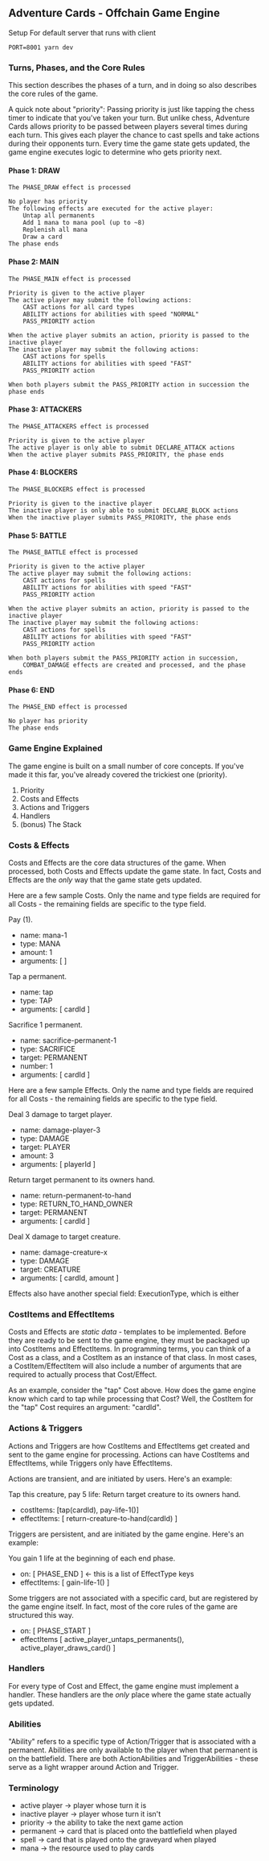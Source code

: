 ## Adventure Cards - Offchain Game Engine

Setup
For default server that runs with client

`PORT=8001 yarn dev`



### Turns, Phases, and the Core Rules

This section describes the phases of a turn, and in doing so also describes the core rules of the game.

A quick note about "priority": Passing priority is just like tapping the chess timer to indicate that you've taken your turn. But unlike chess, Adventure Cards allows priority to be passed between players several times during each turn. This gives each player the chance to cast spells and take actions during their opponents turn. Every time the game state gets updated, the game engine executes logic to determine who gets priority next.

#### Phase 1: DRAW

    The PHASE_DRAW effect is processed

    No player has priority
    The following effects are executed for the active player:
        Untap all permanents
        Add 1 mana to mana pool (up to ~8)
        Replenish all mana
        Draw a card
    The phase ends

#### Phase 2: MAIN

    The PHASE_MAIN effect is processed

    Priority is given to the active player
    The active player may submit the following actions:
        CAST actions for all card types
        ABILITY actions for abilities with speed "NORMAL"
        PASS_PRIORITY action

    When the active player submits an action, priority is passed to the inactive player
    The inactive player may submit the following actions:
        CAST actions for spells
        ABILITY actions for abilities with speed "FAST"
        PASS_PRIORITY action

    When both players submit the PASS_PRIORITY action in succession the phase ends

#### Phase 3: ATTACKERS

    The PHASE_ATTACKERS effect is processed

    Priority is given to the active player
    The active player is only able to submit DECLARE_ATTACK actions
    When the active player submits PASS_PRIORITY, the phase ends

#### Phase 4: BLOCKERS

    The PHASE_BLOCKERS effect is processed

    Priority is given to the inactive player
    The inactive player is only able to submit DECLARE_BLOCK actions
    When the inactive player submits PASS_PRIORITY, the phase ends

#### Phase 5: BATTLE

    The PHASE_BATTLE effect is processed

    Priority is given to the active player
    The active player may submit the following actions:
        CAST actions for spells
        ABILITY actions for abilities with speed "FAST"
        PASS_PRIORITY action

    When the active player submits an action, priority is passed to the inactive player
    The inactive player may submit the following actions:
        CAST actions for spells
        ABILITY actions for abilities with speed "FAST"
        PASS_PRIORITY action

    When both players submit the PASS_PRIORITY action in succession,
        COMBAT_DAMAGE effects are created and processed, and the phase ends

#### Phase 6: END

    The PHASE_END effect is processed

    No player has priority
    The phase ends

### Game Engine Explained

The game engine is built on a small number of core concepts. If you've made it this far, you've already covered the trickiest one (priority).

1. Priority
2. Costs and Effects
3. Actions and Triggers
4. Handlers
5. (bonus) The Stack

### Costs & Effects

Costs and Effects are the core data structures of the game. When processed, both Costs and Effects update the game state. In fact, Costs and Effects are the _only_ way that the game state gets updated.

Here are a few sample Costs. Only the name and type fields are required for all Costs - the remaining fields are specific to the type field.

Pay (1).

- name: mana-1
- type: MANA
- amount: 1
- arguments: [ ]

Tap a permanent.

- name: tap
- type: TAP
- arguments: [ cardId ]

Sacrifice 1 permanent.

- name: sacrifice-permanent-1
- type: SACRIFICE
- target: PERMANENT
- number: 1
- arguments: [ cardId ]

Here are a few sample Effects. Only the name and type fields are required for all Costs - the remaining fields are specific to the type field.

Deal 3 damage to target player.

- name: damage-player-3
- type: DAMAGE
- target: PLAYER
- amount: 3
- arguments: [ playerId ]

Return target permanent to its owners hand.

- name: return-permanent-to-hand
- type: RETURN_TO_HAND_OWNER
- target: PERMANENT
- arguments: [ cardId ]

Deal X damage to target creature.

- name: damage-creature-x
- type: DAMAGE
- target: CREATURE
- arguments: [ cardId, amount ]

Effects also have another special field: ExecutionType, which is either

### CostItems and EffectItems

Costs and Effects are _static data_ - templates to be implemented. Before they are ready to be sent to the game engine, they must be packaged up into CostItems and EffectItems. In programming terms, you can think of a Cost as a class, and a CostItem as an instance of that class. In most cases, a CostItem/EffectItem will also include a number of arguments that are required to actually process that Cost/Effect.

As an example, consider the "tap" Cost above. How does the game engine know which card to tap while processing that Cost? Well, the CostItem for the "tap" Cost requires an argument: "cardId".

### Actions & Triggers

Actions and Triggers are how CostItems and EffectItems get created and sent to the game engine for processing. Actions can have CostItems and EffectItems, while Triggers only have EffectItems.

Actions are transient, and are initiated by users. Here's an example:

Tap this creature, pay 5 life: Return target creature to its owners hand.

- costItems: [tap(cardId), pay-life-1()]
- effectItems: [ return-creature-to-hand(cardId) ]

Triggers are persistent, and are initiated by the game engine. Here's an example:

You gain 1 life at the beginning of each end phase.

- on: [ PHASE_END ] <- this is a list of EffectType keys
- effectItems: [ gain-life-1() ]

Some triggers are not associated with a specific card, but are registered by the game engine itself. In fact, most of the core rules of the game are structured this way.

- on: [ PHASE_START ]
- effectItems [ active_player_untaps_permanents(), active_player_draws_card() ]

### Handlers

For every type of Cost and Effect, the game engine must implement a handler. These handlers are the _only_ place where the game state actually gets updated.

### Abilities

"Ability" refers to a specific type of Action/Trigger that is associated with a permanent. Abilities are only available to the player when that permanent is on the battlefield. There are both ActionAbilities and TriggerAbilities - these serve as a light wrapper around Action and Trigger.

### Terminology

- active player -> player whose turn it is
- inactive player -> player whose turn it isn't
- priority -> the ability to take the next game action
- permanent -> card that is placed onto the battlefield when played
- spell -> card that is played onto the graveyard when played
- mana -> the resource used to play cards
